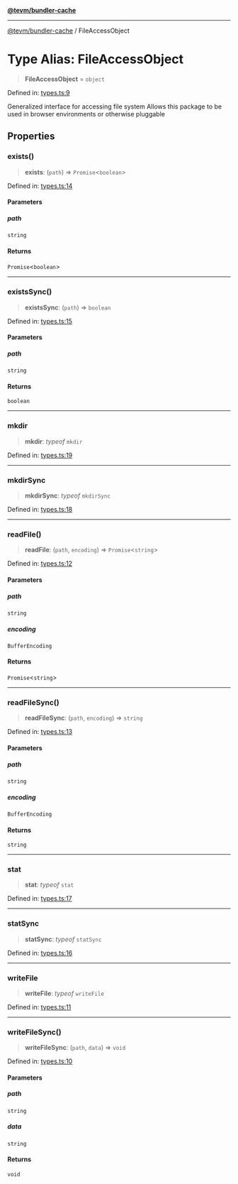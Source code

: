 [**@tevm/bundler-cache**](../README.md)

***

[@tevm/bundler-cache](../globals.md) / FileAccessObject

# Type Alias: FileAccessObject

> **FileAccessObject** = `object`

Defined in: [types.ts:9](https://github.com/evmts/compiler/blob/main/packages/bundler-cache/src/types.ts#L9)

Generalized interface for accessing file system
Allows this package to be used in browser environments or otherwise pluggable

## Properties

### exists()

> **exists**: (`path`) => `Promise`\<`boolean`\>

Defined in: [types.ts:14](https://github.com/evmts/compiler/blob/main/packages/bundler-cache/src/types.ts#L14)

#### Parameters

##### path

`string`

#### Returns

`Promise`\<`boolean`\>

***

### existsSync()

> **existsSync**: (`path`) => `boolean`

Defined in: [types.ts:15](https://github.com/evmts/compiler/blob/main/packages/bundler-cache/src/types.ts#L15)

#### Parameters

##### path

`string`

#### Returns

`boolean`

***

### mkdir

> **mkdir**: *typeof* `mkdir`

Defined in: [types.ts:19](https://github.com/evmts/compiler/blob/main/packages/bundler-cache/src/types.ts#L19)

***

### mkdirSync

> **mkdirSync**: *typeof* `mkdirSync`

Defined in: [types.ts:18](https://github.com/evmts/compiler/blob/main/packages/bundler-cache/src/types.ts#L18)

***

### readFile()

> **readFile**: (`path`, `encoding`) => `Promise`\<`string`\>

Defined in: [types.ts:12](https://github.com/evmts/compiler/blob/main/packages/bundler-cache/src/types.ts#L12)

#### Parameters

##### path

`string`

##### encoding

`BufferEncoding`

#### Returns

`Promise`\<`string`\>

***

### readFileSync()

> **readFileSync**: (`path`, `encoding`) => `string`

Defined in: [types.ts:13](https://github.com/evmts/compiler/blob/main/packages/bundler-cache/src/types.ts#L13)

#### Parameters

##### path

`string`

##### encoding

`BufferEncoding`

#### Returns

`string`

***

### stat

> **stat**: *typeof* `stat`

Defined in: [types.ts:17](https://github.com/evmts/compiler/blob/main/packages/bundler-cache/src/types.ts#L17)

***

### statSync

> **statSync**: *typeof* `statSync`

Defined in: [types.ts:16](https://github.com/evmts/compiler/blob/main/packages/bundler-cache/src/types.ts#L16)

***

### writeFile

> **writeFile**: *typeof* `writeFile`

Defined in: [types.ts:11](https://github.com/evmts/compiler/blob/main/packages/bundler-cache/src/types.ts#L11)

***

### writeFileSync()

> **writeFileSync**: (`path`, `data`) => `void`

Defined in: [types.ts:10](https://github.com/evmts/compiler/blob/main/packages/bundler-cache/src/types.ts#L10)

#### Parameters

##### path

`string`

##### data

`string`

#### Returns

`void`
